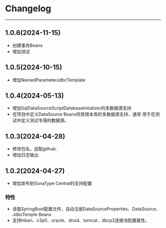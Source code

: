 # Changelog

-------------------------------------------------------------------------------------------------------------

## 1.0.6(2024-11-15)

* 创建事务Beans
* 增加测试

## 1.0.5(2024-10-15)

* 增加NamedParameterJdbcTemplate

## 1.0.4(2024-05-13)

* 增加SqlDataSourceScriptDatabaseInitializer的多数据源支持
* 在项目中定义DataSource Beans将禁用本库的多数据源支持，通常
  用于在测试中定义测试专用的数据源。

## 1.0.3(2024-04-28)

* 修改包名，适配github.
* 增加日志输出

## 1.0.2(2024-04-27)

* 增加发布到SonaType Central的支持配置

### 特性

* 读取SpringBoot配置文件，自动注册DataSourceProperties、DataSource、JdbcTemple Beans
* 支持hikari、c3p0、oracle、druid、tomcat、dbcp2连接池配置属性。
